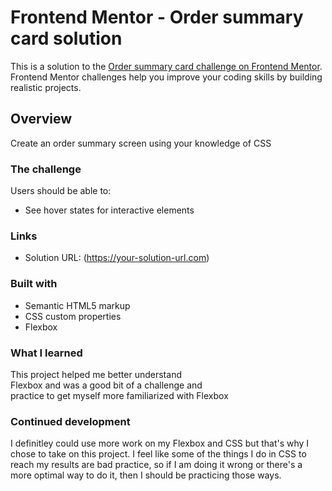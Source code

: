 # Frontend Mentor - Order summary card solution

This is a solution to the [Order summary card challenge on Frontend Mentor](https://www.frontendmentor.io/challenges/order-summary-component-QlPmajDUj). Frontend Mentor challenges help you improve your coding skills by building realistic projects. 


## Overview
Create an order summary screen using your
knowledge of CSS

### The challenge

Users should be able to:

- See hover states for interactive elements

### Links

- Solution URL: (https://your-solution-url.com)

### Built with

- Semantic HTML5 markup
- CSS custom properties
- Flexbox

### What I learned
This project helped me better understand                    
Flexbox and was a good bit of a challenge and   
practice to get myself more familiarized with 
Flexbox

### Continued development

I definitley could use more work on my Flexbox and CSS but that's why I chose to take on this project. I feel like some of the things I do in CSS to reach my results are bad practice, so if I am doing it wrong or there's a more optimal way to do it, then I should be practicing those ways.
